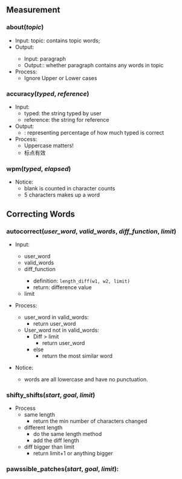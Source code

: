 ## Measurement

### about(*topic*)

- Input: <list>topic: contains topic words;
- Output: <function> 
	- Input: <string>paragraph
	- Output:<bool>: whether paragraph contains any words in topic
- Process:
	- Ignore Upper or Lower cases

### accuracy(*typed*, *reference*)

- Input:
  - <string>typed: the string typed by user
  - <string>reference: the string for reference
- Output:
  - <float>: representing percentage of how much typed is correct
- Process:
  - Uppercase matters!
  - 标点有效

### wpm(*typed*, *elapsed*)

- Notice:
	- blank is counted in character counts
	- 5 characters makes up a word



## Correcting Words

### autocorrect(*user_word*, *valid_words*, *diff_function*, *limit*)

- Input:

	- <string>user_word
	- <list>valid_words
	- <function>diff_function
		- definition: `length_diff(w1, w2, limit)`
		- return: <int>difference value
	- <int>limit

- Process:

	- user_word in valid_words:
		- return user_word
	- User_word not in valid_words:
		- Diff > limit
			- return user_word
		- else
			- return the most similar word

- Notice:

	- words are all lowercase and have no punctuation.

	

### shifty_shifts(*start*, *goal*, *limit*)

- Process
	- same length
		- return the min number of characters changed
	- different length
		- do the same length method
		- add the diff length
	- diff bigger than limit
		- return limit+1 or anything bigger

### pawssible_patches(*start*, *goal*, *limit*):

